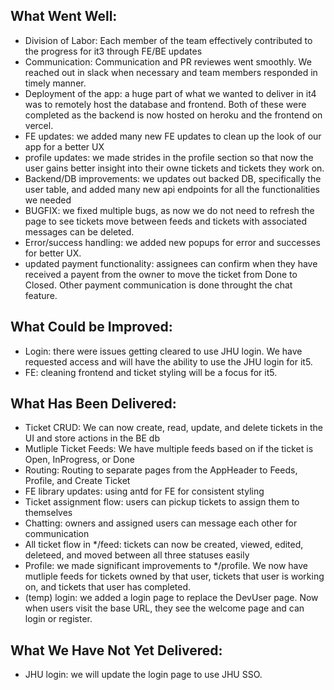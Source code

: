 ## What Went Well:

- Division of Labor: Each member of the team effectively contributed to the progress for it3 through FE/BE updates
- Communication: Communication and PR reviewes went smoothly. We reached out in slack when necessary and team members responded in timely manner.
- Deployment of the app: a huge part of what we wanted to deliver in it4 was to remotely host the database and frontend. Both of these were completed as the backend is now hosted on heroku and the frontend on vercel.
- FE updates: we added many new FE updates to clean up the look of our app for a better UX
- profile updates: we made strides in the profile section so that now the user gains better insight into their owne tickets and tickets they work on.
- Backend/DB improvements: we updates out backed DB, specifically the user table, and added many new api endpoints for all the functionalities we needed
- BUGFIX: we fixed multiple bugs, as now we do not need to refresh the page to see tickets move between feeds and tickets with associated messages can be deleted.
- Error/success handling: we added new popups for error and successes for better UX.
- updated payment functionality: assignees can confirm when they have received a payent from the owner to move the ticket from Done to Closed. Other payment communication is done throught the chat feature. 

## What Could be Improved:

- Login: there were issues getting cleared to use JHU login. We have requested access and will have the ability to use the JHU login for it5.
- FE: cleaning frontend and ticket styling will be a focus for it5. 

## What Has Been Delivered:

- Ticket CRUD: We can now create, read, update, and delete tickets in the UI and store actions in the BE db
- Mutliple Ticket Feeds: We have multiple feeds based on if the ticket is Open, InProgress, or Done
- Routing: Routing to separate pages from the AppHeader to Feeds, Profile, and Create Ticket
- FE library updates: using antd for FE for consistent styling
- Ticket assignment flow: users can pickup tickets to assign them to themselves
- Chatting: owners and assigned users can message each other for communication
- All ticket flow in */feed: tickets can now be created, viewed, edited, deleteed, and moved between all three statuses easily
- Profile: we made significant improvements to */profile. We now have mutliple feeds for tickets owned by that user, tickets that user is working on, and tickets that user has completed. 
- (temp) login: we added a login page to replace the DevUser page. Now when users visit the base URL, they see the welcome page and can login or register. 

## What We Have Not Yet Delivered:

- JHU login: we will update the login page to use JHU SSO. 
